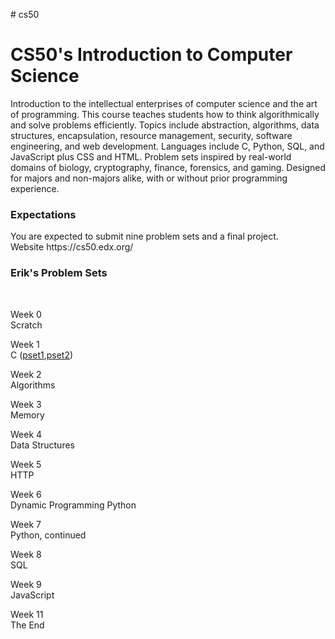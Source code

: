 <p> # cs50

<h1>CS50's Introduction to Computer Science</h1>

Introduction to the intellectual enterprises of computer science and the art of programming. This course teaches students how to think algorithmically and solve problems efficiently. Topics include abstraction, algorithms, data structures, encapsulation, resource management, security, software engineering, and web development. Languages include C, Python, SQL, and JavaScript plus CSS and HTML. Problem sets inspired by real-world domains of biology, cryptography, finance, forensics, and gaming. Designed for majors and non-majors alike, with or without prior programming experience.

<h3>Expectations</h3>
You are expected to submit nine problem sets and a final project.
<br>
Website
https://cs50.edx.org/


<h3>Erik's Problem Sets</h3><br />

Week 0<br /> Scratch 

Week 1 
<br /> 
C (<a href=https://github.com/renobearcat/cs50/tree/master/pset1>pset1</a>,<a href=https://github.com/renobearcat/cs50/tree/master/pset2>pset2</a>)

Week 2<br /> 
Algorithms

Week 3<br /> 
Memory

Week 4<br /> 
Data Structures

Week 5<br /> 
HTTP

Week 6<br /> 
Dynamic Programming
Python

Week 7<br /> 
Python, continued

Week 8<br /> 
SQL

Week 9<br /> 
JavaScript

Week 11<br /> 
The End
